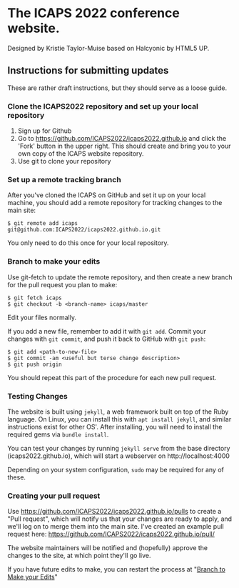 # The ICAPS 2022 conference website. #
Designed by Kristie Taylor-Muise based on Halcyonic by HTML5 UP.

## Instructions for submitting updates ##
These are rather draft instructions, but they should serve as a loose guide.

### Clone the ICAPS2022 repository and set up your local repository ###
1. Sign up for Github
2. Go to https://github.com/ICAPS2022/icaps2022.github.io and click the 'Fork' button in the upper right.  This should create and bring you to your own copy of the ICAPS website repository.
3. Use git to clone your repository

### Set up a remote tracking branch ###
After you've cloned the ICAPS on GitHub and set it up on your local machine,  you should add a remote repository for tracking changes to the main site:
 ```
$ git remote add icaps git@github.com:ICAPS2022/icaps2022.github.io.git
```
You only need to do this once for your local repository.

### Branch to make your edits ###
Use git-fetch to update the remote repository, and then create a new branch for the pull request you plan to make:
```
$ git fetch icaps
$ git checkout -b <branch-name> icaps/master
```
Edit your files normally.

If you add a new file, remember to add it with `git add`.  Commit your changes with `git commit`,  and push it back to GitHub with `git push`:
```
$ git add <path-to-new-file>
$ git commit -am <useful but terse change description>
$ git push origin
```
You should repeat this part of the procedure for each new pull request.

### Testing Changes
The website is built using `jekyll`, a web framework built on top of the Ruby language. On Linux, you can install this with `apt install jekyll`, and similar instructions exist for other OS'. After installing, you will need to install the required gems via `bundle install`.

You can test your changes by running `jekyll serve` from the base directory (icaps2022.github.io), which will start a webserver on http://localhost:4000

Depending on your system configuration, `sudo` may be required for any of these.

### Creating your pull request ###
Use https://github.com/ICAPS2022/icaps2022.github.io/pulls to create a "Pull request", which will notify us that your changes are ready to apply, and we'll log on to merge them into the main site. I've created an example pull request here:
https://github.com/ICAPS2022/icaps2022.github.io/pull/

The website maintainers will be notified and (hopefully) approve the changes to the site, at which point they'll go live.

If you have future edits to make, you can restart the process at "[Branch to Make your Edits](https://github.com/ICAPS2022/icaps2022.github.io#branch-to-make-your-edits)"

